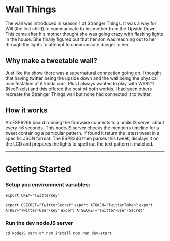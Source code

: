 # Wall Things
The wall was introduced in season 1 of Stranger Things. It was a way for Will (the lost child) to communicate to his mother from the Upside Down. This came after his mother thought she was going crazy with flashing lights in the house. She finally figured out that her son was reaching out to her through the lights to attempt to communicate danger to her. 

## Why make a tweetable wall? 
Just like the show there was a supernatural connection going on. I thought that having twitter being the upside down and the wall being the physical manifestation of it kinda cool. Plus I always wanted to play with WS8211 (NeoPixels) and this offered the best of both worlds. I had seen others recreate the Stranger Things wall but none had connected it to twitter. 

## How it works
An ESP8266 board running the firmware connects to a nodeJS server about every ~6 seconds. This nodeJS server checks the mentions timeline for a tweet containing a particular pattern. If found it return the latest tweet in a specific JSON format. The ESP8266 then parses this tweet, displays it on the LCD and prepares the lights to spell out the text pattern it matched.

___
# Getting Started
### Setup you environment variables: 
`export CKEY="TwitterKey"`

`export CSECRET="TwitterSecret"`
`export ATOKEN="TwitterToken"`
`export ATKEY="Twitter-User-Key"`
`export ATSECRET="Twitter-User-Secret"`
### Run the dev nodeJS server
`cd NodeJS
yarn or npm install
npm run dev-start`
